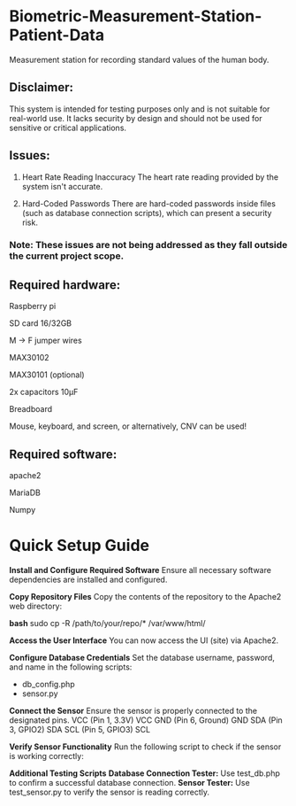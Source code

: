 # Biometric-Measurement-Station-Patient-Data
Measurement station for recording standard values of the human body.

## Disclaimer: 
This system is intended for testing purposes only and is not suitable for real-world use. It lacks security by design and should not be used for sensitive or critical applications.

## Issues:
1. Heart Rate Reading Inaccuracy
The heart rate reading provided by the system isn't accurate.

2. Hard-Coded Passwords
There are hard-coded passwords inside files (such as database connection scripts), which can present a security risk.

### Note: These issues are not being addressed as they fall outside the current project scope.


## Required hardware:
Raspberry pi 

SD card 16/32GB

M -> F jumper wires

MAX30102 

MAX30101 (optional)

2x capacitors 10μF

Breadboard

Mouse, keyboard, and screen, or alternatively, CNV can be used!

## Required software:
apache2

MariaDB

Numpy

# Quick Setup Guide
**Install and Configure Required Software**
Ensure all necessary software dependencies are installed and configured.

**Copy Repository Files**
Copy the contents of the repository to the Apache2 web directory:

**bash**
sudo cp -R /path/to/your/repo/* /var/www/html/

**Access the User Interface**
You can now access the UI (site) via Apache2.

**Configure Database Credentials**
Set the database username, password, and name in the following scripts:
* db_config.php
* sensor.py
  
**Connect the Sensor**
Ensure the sensor is properly connected to the designated pins.
VCC (Pin 1, 3.3V)  	VCC
GND (Pin 6, Ground)	GND
SDA (Pin 3, GPIO2)	SDA
SCL (Pin 5, GPIO3)	SCL

**Verify Sensor Functionality**
Run the following script to check if the sensor is working correctly:

**Additional Testing Scripts**
**Database Connection Tester:** Use test_db.php to confirm a successful database connection.
**Sensor Tester:** Use test_sensor.py to verify the sensor is reading correctly.
